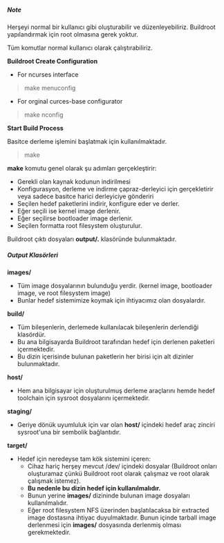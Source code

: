 ##### Note
Herşeyi normal bir kullanıcı gibi oluşturabilir ve düzenleyebiliriz. Buildroot yapılandırmak için root olmasına gerek yoktur.

Tüm komutlar normal kullanıcı olarak çalıştırabiliriz.

**Buildroot Create Configuration**

- For ncurses interface

>make menuconfig

- For orginal curces-base configurator

>make nconfig

**Start Build Process**

Basitce derleme işlemini başlatmak için kullanılmaktadır.

>make

**make** komutu genel olarak şu adımları gerçekleştirir: 

- Gerekli olan kaynak kodunun indirilmesi
- Konfigurasyon, derleme ve indirme çapraz-derleyici için gerçekletirir veya sadece basitce harici derleyiciye gönderiri
- Seçilen hedef paketlerini indirir, konfigure eder ve derler.
- Eğer seçili ise kernel image derlenir.
- Eğer seçilirse bootloader image derlenir.
- Seçilen formatta root filesystem oluşturulur.

Buildroot çıktı dosyaları **output/.** klasöründe bulunmaktadır.

##### Output Klasörleri 

**images/**
- Tüm image dosyalarının bulunduğu yerdir. (kernel image, bootloader image, ve root filesystem image)
- Bunlar hedef sistemimize koymak için ihtiyacımız olan dosyalardır.

**build/**
- Tüm bileşenlerin, derlemede kullanılacak bileşenlerin derlendiği klasördür.
- Bu ana bilgisayarda Buildroot tarafından hedef için derlenen paketleri içermektedir.
- Bu dizin içerisinde bulunan paketlerin her birisi için alt dizinler bulunmaktadır.

**host/**
- Hem ana bilgisayar için oluşturulmuş derleme araçlarını hemde hedef toolchain için sysroot dosyalarını içermektedir.

**staging/**
- Geriye dönük uyumluluk için var olan **host/** içindeki hedef araç zinciri sysroot'una bir sembolik bağlantıdır.

**target/**
- Hedef için neredeyse tam kök sistemini içeren:
	- Cihaz hariç herşey mevcut /dev/ içindeki dosyalar (Buildroot onları oluşturamaz çünkü Buildroot root olarak çalışmaz ve root olarak çalışmak istemez).
	- **Bu nedenle bu dizin hedef için kullanılmalıdır.**
	- Bunun yerine **images/** dizininde bulunan image dosyaları kullanılmalıdır.
	- Eğer root filesystem NFS üzerinden başlatılacaksa bir extracted image dostasına ihtiyac duyulmaktadır. Bunun içinde tarball image derlenmesi için **images/** dosyasında derlenmiş olması gerekmektedir.


